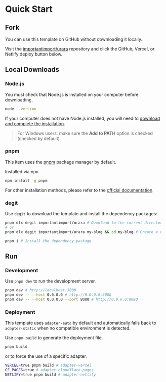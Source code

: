 # Quick Start

## Fork

You can use this template on GitHub without downloading it locally.

Visit the [importantimport/urara](https://github.com/importantimport/urara) repository and click the GitHub, Vercel, or Netlify deploy button below.

## Local Downloads

### Node.js

You must check that Node.js is installed on your computer before downloading.

```bash
node --version
```

If your computer does not have Node.js installed, you will need to [download and complete the installation](https://nodejs.org/zh-tw/download).

> For Windows users: make sure the **Add to PATH** option is checked (checked by default)

### pnpm

This item uses the [pnpm](https://pnpm.io/zh) package manager by default.

Installed via npx.

```bash
npm install -g pnpm
```

For other installation methods, please refer to the [official documentation](https://pnpm.io/zh/installation).

### degit

Use `degit` to download the template and install the dependency packages: 

```bash
pnpm dlx degit importantimport/urara # Download to the current directory
# or
pnpm dlx degit importantimport/urara my-blog && cd my-blog # Create a new my-blog in the current directory and download it to that folder, then go to

pnpm i # Install the dependency package
```

## Run

### Development

Use `pnpm dev` to run the development server.

```bash
pnpm dev # http://localhost:3000
pnpm dev -- --host 0.0.0.0 # http://0.0.0.0:3000
pnpm dev -- --host 0.0.0.0 --port 8080 # http://0.0.0.0:8080
```

### Deployment

This template uses `adapter-auto` by default and automatically falls back to `adapter-static` when no compatible environment is detected.

Use `pnpm build` to generate the deployment file.

```bash
pnpm build
```

or to force the use of a specific adapter.

```bash
VERCEL=true pnpm build # adapter-vercel
CF_PAGES=true # adapter-cloudflare-pages
NETLIFY=true pnpm build # adapter-netlify
```